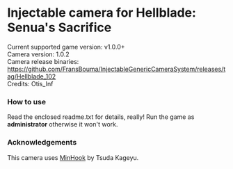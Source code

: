 Injectable camera for Hellblade: Senua's Sacrifice
============================

Current supported game version: v1.0.0+  
Camera version: 1.0.2  
Camera release binaries: https://github.com/FransBouma/InjectableGenericCameraSystem/releases/tag/Hellblade_102   
Credits: Otis_Inf

### How to use
Read the enclosed readme.txt for details, really! Run the game as **administrator** otherwise it won't work.

### Acknowledgements
This camera uses [MinHook](https://github.com/TsudaKageyu/minhook) by Tsuda Kageyu.
